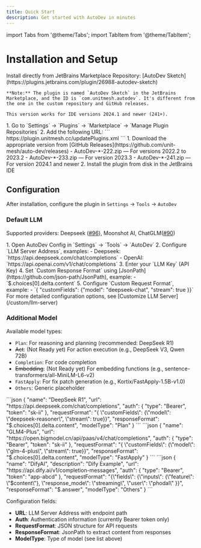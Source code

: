 ```yaml
---
title: Quick Start
description: Get started with AutoDev in minutes
---
```


import Tabs from '@theme/Tabs';
import TabItem from '@theme/TabItem';

# Installation and Setup

<Tabs>
  <TabItem value="marketplace" label="JetBrains Marketplace" default>
    Install directly from JetBrains Marketplace Repository: [AutoDev Sketch](https://plugins.jetbrains.com/plugin/26988-autodev-sketch)

    **Note:** The plugin is named `AutoDev Sketch` in the JetBrains Marketplace, and the ID is `com.unitmesh.autodev`. It's different from the one in the custom repository and GitHub releases.

    This version works for IDE versions 2024.1 and newer (241+).
  </TabItem>
  <TabItem value="repository" label="Custom Repository">
    1. Go to `Settings` → `Plugins` → `Marketplace` → `Manage Plugin Repositories`
    2. Add the following URL:
    ```
    https://plugin.unitmesh.cc/updatePlugins.xml
    ```
  </TabItem>
  <TabItem value="github" label="GitHub Releases">
    1. Download the appropriate version from [GitHub Releases](https://github.com/unit-mesh/auto-dev/releases)
        - AutoDev-*-222.zip — For versions 2022.2 to 2023.2
        - AutoDev-*-233.zip — For version 2023.3
        - AutoDev-*-241.zip — For version 2024.1 and newer
    2. Install the plugin from disk in the JetBrains IDE
  </TabItem>
</Tabs>

## Configuration

After installation, configure the plugin in `Settings` → `Tools` → `AutoDev`

### Default LLM

Supported providers: Deepseek ([#96](https://github.com/unit-mesh/auto-dev/issues/96)),  Moonshot AI, ChatGLM([#90](https://github.com/unit-mesh/auto-dev/issues/960))

<Tabs>
  <TabItem value="basic" label="Basic Configuration" default>
    1. Open AutoDev Config in `Settings` → `Tools` → `AutoDev`
    2. Configure `LLM Server Address`, examples:
        - Deepseek: `https://api.deepseek.com/chat/completions`
        - OpenAI: `https://api.openai.com/v1/chat/completions`
    3. Enter your `LLM Key` (API Key)
    4. Set `Custom Response Format` using [JsonPath](https://github.com/json-path/JsonPath), example:
        - `$.choices[0].delta.content`
    5. Configure `Custom Request Format`, example:
        - `{ "customFields": {"model": "deepseek-chat", "stream": true }}`
  </TabItem>
  <TabItem value="advanced" label="Advanced Configuration">
    For more detailed configuration options, see [Customize LLM Server](/custom/llm-server)
  </TabItem>
</Tabs>

### Additional Model

Available model types:
- `Plan`: For reasoning and planning (recommended: DeepSeek R1)
- ~~Act~~: (Not Ready yet) For action execution (e.g., DeepSeek V3, Qwen 72B)
- `Completion`: For code completion
- ~~Embedding~~: (Not Ready yet) For embedding functions (e.g., sentence-transformers/all-MiniLM-L6-v2)
- `FastApply`: For fix patch generation (e.g., Kortix/FastApply-1.5B-v1.0)
- `Others`: Generic placeholder

<Tabs>
  <TabItem value="deepseek" label="DeepSeek R1" default>
    ```json
    {
      "name": "DeepSeek R1",
      "url": "https://api.deepseek.com/chat/completions",
      "auth": {
        "type": "Bearer",
        "token": "sk-ii"
      },
      "requestFormat": "{ \"customFields\": {\"model\": \"deepseek-reasoner\", \"stream\": true}}",
      "responseFormat": "$.choices[0].delta.content",
      "modelType": "Plan"
    }
    ```
  </TabItem>
  <TabItem value="glm" label="GLM4-Plus">
    ```json
    {
      "name": "GLM4-Plus",
      "url": "https://open.bigmodel.cn/api/paas/v4/chat/completions",
      "auth": {
        "type": "Bearer",
        "token": "sk-ii"
      },
      "requestFormat": "{ \"customFields\": {\"model\": \"glm-4-plus\", \"stream\": true}}",
      "responseFormat": "$.choices[0].delta.content",
      "modelType": "FastApply"
    }
    ```
  </TabItem>
  <TabItem value="dify" label="DifyAI">
    ```json
    {
       "name": "DifyAI",
       "description": "Dify Example",
       "url": "https://api.dify.ai/v1/completion-messages",
       "auth": {
          "type": "Bearer",
          "token": "app-abcd"
       },
       "requestFormat": "{\"fields\": {\"inputs\": {\"feature\": \"$content\"}, \"response_mode\": \"streaming\", \"user\": \"phodal\" }}",
       "responseFormat": "$.answer",
       "modelType": "Others"
    }
    ```
  </TabItem>
</Tabs>

Configuration fields:
- **URL**: LLM Server Address with endpoint path
- **Auth**: Authentication information (currently Bearer token only)
- **RequestFormat**: JSON structure for API requests
- **ResponseFormat**: JsonPath to extract content from responses
- **ModelType**: Type of model (see list above)
